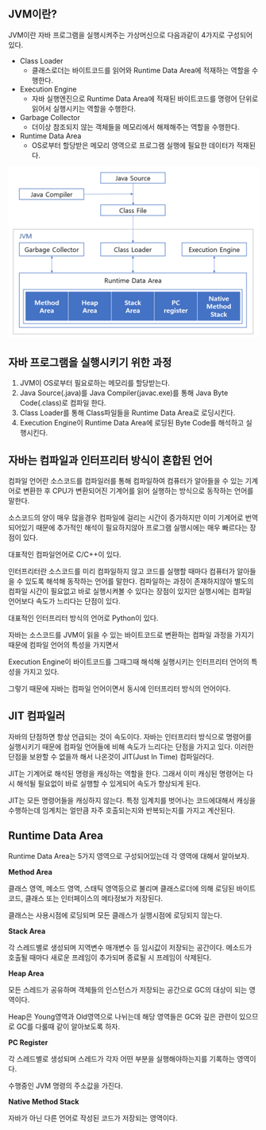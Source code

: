 ## JVM이란?

JVM이란 자바 프로그램을 실행시켜주는 가상머신으로 다음과같이 4가지로 구성되어 있다.

- Class Loader
  - 클래스로더는 바이트코드를 읽어와 Runtime Data Area에 적재하는 역할을 수행한다. 
- Execution Engine
  - 자바 실행엔진으로 Runtime Data Area에 적재된 바이트코드를 명령어 단위로 읽어서 실행시키는 역할을 수행한다.
- Garbage Collector
  - 더이상 참조되지 않는 객체들을 메모리에서 해제해주는 역할을 수행한다.
- Runtime Data Area
  - OS로부터 할당받은 메모리 영역으로 프로그램 실행에 필요한 데이터가 적재된다.

![jvm](https://github.com/gamzagamza/study-note/blob/master/java/jvm/images/jvm.png?raw=true)



## 자바 프로그램을 실행시키기 위한 과정

1. JVM이 OS로부터 필요로하는 메모리를 할당받는다.
2. Java Source(.java)를 Java Compiler(javac.exe)를 통해 Java Byte Code(.class)로 컴파일 한다.
3. Class Loader를 통해 Class파일들을 Runtime Data Area로 로딩시킨다.
4. Execution Engine이 Runtime Data Area에 로딩된 Byte Code를 해석하고 실행시킨다.



## 자바는 컴파일과 인터프리터 방식이 혼합된 언어

컴파일 언어란 소스코드를 컴파일러를 통해 컴파일하여 컴퓨터가 알아들을 수 있는 기계어로 변환한 후 CPU가 변환되어진 기계어를 읽어 실행하는 방식으로 동작하는 언어를 말한다.

소스코드의 양이 매우 많을경우 컴파일에 걸리는 시간이 증가하지만 이미 기계어로 번역되어있기 때문에 추가적인 해석이 필요하지않아 프로그램 실행시에는 매우 빠르다는 장점이 있다.

대표적인 컴파일언어로 C/C++이 있다.



인터프리터란 소스코드를 미리 컴파일하지 않고 코드를 실행할 때마다 컴퓨터가 알아들을 수 있도록 해석해 동작하는 언어를 말한다. 컴파일하는 과정이 존재하지않아 별도의 컴파일 시간이 필요없고 바로 실행시켜볼 수 있다는 장점이 있지만 실행시에는 컴파일 언어보다 속도가 느리다는 단점이 있다.

대표적인 인터프리터 방식의 언어로 Python이 있다.



자바는 소스코드를 JVM이 읽을 수 있는 바이트코드로 변환하는 컴파일 과정을 가지기 때문에 컴파일 언어의 특성을 가지면서

Execution Engine이 바이트코드를 그때그때 해석해 실행시키는 인터프리터 언어의 특성을 가지고 있다.

그렇기 때문에 자바는 컴파일 언어이면서 동시에 인터프리터 방식의 언어이다.



## JIT 컴파일러

자바의 단점하면 항상 언급되는 것이 속도이다. 자바는 인터프리터 방식으로 명령어를 실행시키기 때문에 컴파일 언어들에 비해 속도가 느리다는 단점을 가지고 있다. 이러한 단점을 보완할 수 없을까 해서 나온것이 JIT(Just In Time) 컴파일러다.

JIT는 기계어로 해석된 명령을 캐싱하는 역할을 한다. 그래서 이미 캐싱된 명령어는 다시 해석될 필요없이 바로 실행할 수 있게되어 속도가 향상되게 된다.

JIT는 모든 명령어들을 캐싱하지 않는다. 특정 임계치를 벗어나는 코드에대해서 캐싱을 수행하는데 임계치는 얼만큼 자주 호출되는지와 반복되는지를 가지고 계산된다. 



## Runtime Data Area

Runtime Data Area는 5가지 영역으로 구성되어있는데 각 영역에 대해서 알아보자.



**Method Area**

클래스 영역, 메소드 영역, 스태틱 영역등으로 불리며 클래스로더에 의해 로딩된 바이트코드, 클래스 또는 인터페이스의 메타정보가 저장된다.

클래스는 사용시점에 로딩되며 모든 클래스가 실행시점에 로딩되지 않는다.

**Stack Area**

각 스레드별로 생성되며 지역변수 매개변수 등 임시값이 저장되는 공간이다. 메소드가 호출될 때마다 새로운 프레임이 추가되며 종료될 시 프레임이 삭제된다.

**Heap Area**

모든 스레드가 공유하며 객체들의 인스턴스가 저장되는 공간으로 GC의 대상이 되는 영역이다.

Heap은 Young영역과 Old영역으로 나뉘는데 해당 영역들은 GC와 깊은 관련이 있으므로 GC를 다룰때 같이 알아보도록 하자.

**PC Register**

각 스레드별로 생성되며 스레드가 각자 어떤 부분을 실행해야하는지를 기록하는 영역이다.

수행중인 JVM 명령의 주소값을 가진다.

**Native Method Stack**

자바가 아닌 다른 언어로 작성된 코드가 저장되는 영역이다.